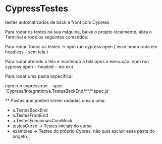 # CypressTestes
testes automatizados de back e front com Cypress

Para rodar os testes na sua máquina, baixe o projeto localmente, abra o Terminal e rode os seguintes comandos: 

Para rodar Todos os testes -> 
npm run cypress:open ( esse modo roda em headless - sem tela )

Para rodar abrindo a tela e mantendo a tela após a execução:
npm run cypress:open --headed --no-exit

Para rodar uma pasta específica: 

npm run cypress:run --spec 'Cypress/integration/a.TestesBackEnd/**/*.spec.js'


** Pastas que podem serem rodadas uma a uma: 
- a.TestesBackEnd
- a.TestesFrontEnd
- a.TestesFuncionaisComMock
-  testesCurso -> Testes iniciais do curso 
- examples -> Testes do próprio Cypres, não quis excluir essa pasta do projeto.

